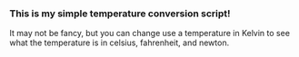 ### This is my simple temperature conversion script!
It may not be fancy, but you can change use a temperature in Kelvin to see what the temperature is in celsius, fahrenheit, and newton.